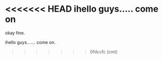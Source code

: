 
<<<<<<< HEAD
ihello guys.....
come on
=======
okay fine. 

ihello guys.......
come on.
>>>>>>> 0fdccfc (cmt)
